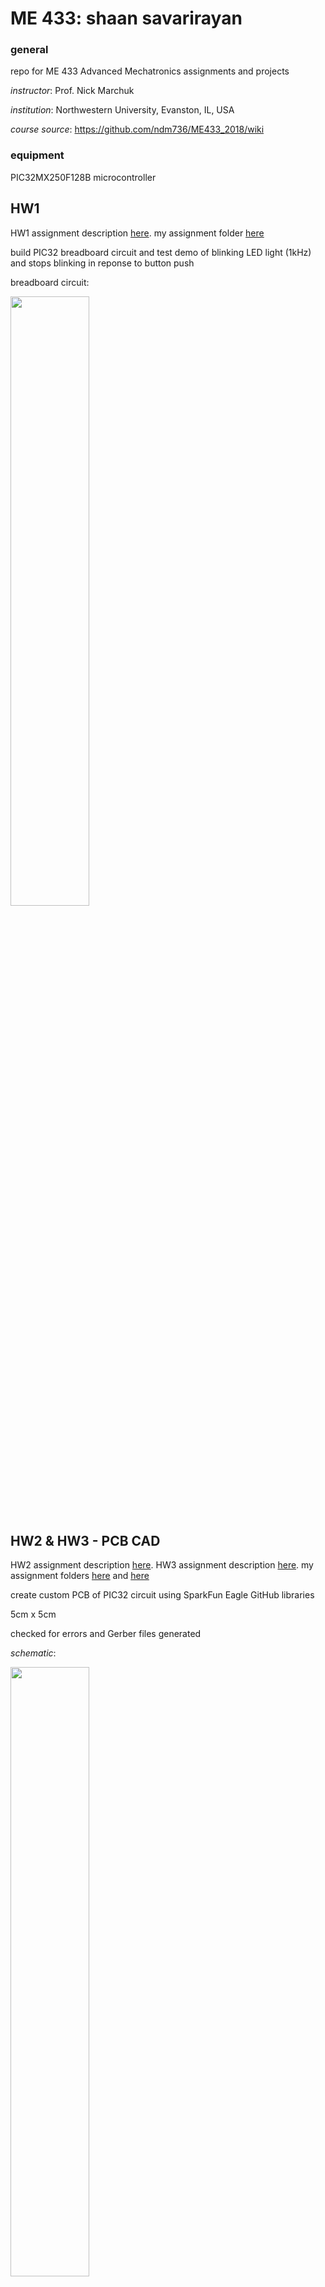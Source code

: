 # ME 433: shaan savarirayan

### general

repo for ME 433 Advanced Mechatronics assignments and projects

*instructor*: Prof. Nick Marchuk

*institution*: Northwestern University, Evanston, IL, USA

*course source*: https://github.com/ndm736/ME433_2018/wiki

### equipment

PIC32MX250F128B microcontroller

## HW1

HW1 assignment description [here](https://github.com/ndm736/ME433_2018/wiki/HW1). my assignment folder [here](https://github.com/shanexavier313/shaansavarirayan_ME433/tree/master/HW1)

build PIC32 breadboard circuit and test demo of blinking LED light (1kHz) and stops blinking in reponse to button push

breadboard circuit:

<a href="url"><img src="https://github.com/shanexavier313/shaansavarirayan_ME433/blob/master/HW1/pic32%20circuit.jpg" height = "50%" width = "50%"></a>

## HW2 & HW3 - PCB CAD

HW2 assignment description [here](https://github.com/ndm736/ME433_2018/wiki/HW2). HW3 assignment description [here](https://github.com/ndm736/ME433_2018/wiki/HW3). my assignment folders [here](https://github.com/shanexavier313/shaansavarirayan_ME433/tree/master/HW2) and [here](https://github.com/shanexavier313/shaansavarirayan_ME433/tree/master/HW3)

create custom PCB of PIC32 circuit using SparkFun Eagle GitHub libraries

5cm x 5cm

checked for errors and Gerber files generated

*schematic*:

<a href="url"><img src="https://github.com/shanexavier313/shaansavarirayan_ME433/blob/master/HW3/pic32%20schematic.png" height = "50%" width = "50%"></a>
  
*board*:

<a href="url"><img src="https://github.com/shanexavier313/shaansavarirayan_ME433/blob/master/HW3/pic32%20board.png"></a>

## HW4 - SPI DAC

HW4 assignment description [here](https://github.com/ndm736/ME433_2018/wiki/HW4). my assignment folder [here](https://github.com/shanexavier313/shaansavarirayan_ME433/tree/master/HW4)

connect PIC32 to DAC (the [MCP4902](http://ww1.microchip.com/downloads/en/DeviceDoc/22250A.pdf)) and run a test demo

<a href="url"><img src="https://github.com/shanexavier313/shaansavarirayan_ME433/blob/master/HW4/SPI%20schematic.png" height = "70%" width = "70%"></a>

## HW5 - I2C pin expander

HW5 assignment description [here](https://github.com/ndm736/ME433_2018/wiki/HW5). my assignment folder [here](https://github.com/shanexavier313/shaansavarirayan_ME433/tree/master/HW5)

connect PIC32 to [MCP23008 I/O expander](http://ww1.microchip.com/downloads/en/DeviceDoc/21919e.pdf) and run a test demo

<a href="url"><img src="https://github.com/shanexavier313/shaansavarirayan_ME433/blob/master/HW5/I2C%20schematic.png" height = "70%" width = "70%"></a>

## HW6 - LCD printing

HW6 assignment description [here](https://github.com/ndm736/ME433_2018/wiki/HW6). my assignment folder [here](https://github.com/shanexavier313/shaansavarirayan_ME433/tree/master/HW6)

use SPI to communicate with this [128 x 160 pixel TFT LCD](https://www.aliexpress.com/item/Free-Shipping-1-8-inch-TFT-touch-LCD-Module-LCD-Screen-Module-SPI-serial-51-drivers/32263827143.html)

video demo [here](https://github.com/shanexavier313/shaansavarirayan_ME433/blob/master/HW6/LCD_Hello%20World!.mp4) (mp4 download required)

## HW7 - LCD control with IMU

HW7 assignment description [here](https://github.com/ndm736/ME433_2018/wiki/HW7). my assignment folder [here](https://github.com/shanexavier313/shaansavarirayan_ME433/tree/master/HW7)

control a flowing bars in x and y directions on LCD screen by rotating [LSM6DS33 Polulu breakout board](https://www.pololu.com/product/2736), with I2C connection

video demo [here](https://github.com/shanexavier313/shaansavarirayan_ME433/blob/master/HW7/IMU_accelerometer.mp4) (mp4 download required)

## HW8 - MPLABX Harmony 

HW8 assignment description [here](https://github.com/ndm736/ME433_2018/wiki/HW8). my assignment folder [here](https://github.com/shanexavier313/shaansavarirayan_ME433/tree/master/HW8)

Implement HW7 using Harmony in MPLABX

## HW9 - USB communication between PIC & PC

HW9 assignment description [here](https://github.com/ndm736/ME433_2018/wiki/HW8). my assignment folder [here](https://github.com/shanexavier313/shaansavarirayan_ME433/tree/master/HW9)

## HW10 - MAF, IIR, FIR low pass filtering

HW10 assignment description [here](https://github.com/ndm736/ME433_2018/wiki/HW10). my assignment folder [here](https://github.com/shanexavier313/shaansavarirayan_ME433/tree/master/HW10)

implement three different low pass filters on the data outputted by the IMU (see HW7 section for datasheet)

<a href="url"><img src="https://github.com/shanexavier313/shaansavarirayan_ME433/blob/master/HW10/filters%20graph.jpg" height="50%" width = "50%"></a>

## HW11 - HID USB Mouse

HW11 assignment description [here](https://github.com/ndm736/ME433_2018/wiki/HW11). my assignment folder [here](https://github.com/shanexavier313/shaansavarirayan_ME433/tree/master/HW11)

## HW12 - "Hello World!" Android App

HW12 assignment description [here](https://github.com/ndm736/ME433_2018/wiki/HW12). my assignment folder [here](https://github.com/shanexavier313/shaansavarirayan_ME433/tree/master/HW12)

Write a "Hello World!" Android app that also returns a slider value

video demo [here](https://github.com/shanexavier313/shaansavarirayan_ME433/blob/master/HW12/Android%20HelloWorld.mp4) (mp4 download required)

## HW13 - Color Recognition Android App

HW13 assignment description [here](https://github.com/ndm736/ME433_2018/wiki/HW13). my assignment folder [here](https://github.com/shanexavier313/shaansavarirayan_ME433/tree/master/HW13)

Write an Android app that recognizes green objects via camera and then highlights them in bright green

video demo [here](https://github.com/shanexavier313/shaansavarirayan_ME433/blob/master/HW13/ColorCamera%20-%20Green.mp4) (mp4 download required)

## HW14 - USB communication between Android and PIC

HW14 assignment description [here](https://github.com/ndm736/ME433_2018/wiki/HW13). my assignment folder [here](https://github.com/shanexavier313/shaansavarirayan_ME433/tree/master/HW14)

## Final Project

### description

design and build a laser cut/3d printed robot car that can follow rainbow road on the map below using a PIC32 for motor control and an Android phone camera for image processing

Android code [here](https://github.com/shanexavier313/shaansavarirayan_ME433/tree/master/HW18/android)

PIC code [here](https://github.com/shanexavier313/shaansavarirayan_ME433/tree/master/HW18/firmware)

### map:

<a href="url"><img src="https://github.com/shanexavier313/shaansavarirayan_ME433/blob/master/HW18/techCup2018.png" height = "50%" width = "50%"></a>

### car body (SolidWorks)

base + sides:

<a href="url"><img src="https://github.com/shanexavier313/shaansavarirayan_ME433/blob/master/HW15/car%20base.jpg" height = "50%" width = "50%"><a href="url"><img src="https://github.com/shanexavier313/shaansavarirayan_ME433/blob/master/HW15/car%20side.jpg" height = "50%" width = "50%"></a>

### wheels (OnShape)

<a href="url"><img src="https://github.com/shanexavier313/shaansavarirayan_ME433/blob/master/HW15/wheel.JPG" height = "50%" width = "50%"></a>

### final car

<a href="url"><img src="https://github.com/shanexavier313/shaansavarirayan_ME433/blob/master/HW18/final%20car.jpg" height = "75%" width = "75%"></a>








